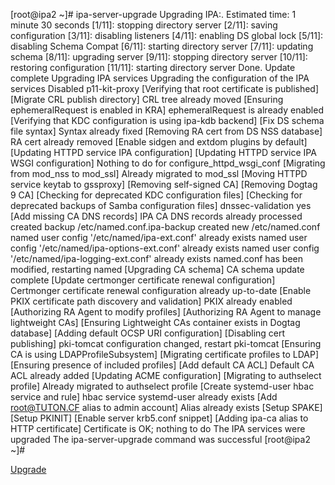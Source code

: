 [root@ipa2 ~]# ipa-server-upgrade 
Upgrading IPA:. Estimated time: 1 minute 30 seconds
  [1/11]: stopping directory server
  [2/11]: saving configuration
  [3/11]: disabling listeners
  [4/11]: enabling DS global lock
  [5/11]: disabling Schema Compat
  [6/11]: starting directory server
  [7/11]: updating schema
  [8/11]: upgrading server
  [9/11]: stopping directory server
  [10/11]: restoring configuration
  [11/11]: starting directory server
Done.
Update complete
Upgrading IPA services
Upgrading the configuration of the IPA services
Disabled p11-kit-proxy
[Verifying that root certificate is published]
[Migrate CRL publish directory]
CRL tree already moved
[Ensuring ephemeralRequest is enabled in KRA]
ephemeralRequest is already enabled
[Verifying that KDC configuration is using ipa-kdb backend]
[Fix DS schema file syntax]
Syntax already fixed
[Removing RA cert from DS NSS database]
RA cert already removed
[Enable sidgen and extdom plugins by default]
[Updating HTTPD service IPA configuration]
[Updating HTTPD service IPA WSGI configuration]
Nothing to do for configure_httpd_wsgi_conf
[Migrating from mod_nss to mod_ssl]
Already migrated to mod_ssl
[Moving HTTPD service keytab to gssproxy]
[Removing self-signed CA]
[Removing Dogtag 9 CA]
[Checking for deprecated KDC configuration files]
[Checking for deprecated backups of Samba configuration files]
dnssec-validation yes
[Add missing CA DNS records]
IPA CA DNS records already processed
created backup /etc/named.conf.ipa-backup
created new /etc/named.conf
named user config '/etc/named/ipa-ext.conf' already exists
named user config '/etc/named/ipa-options-ext.conf' already exists
named user config '/etc/named/ipa-logging-ext.conf' already exists
named.conf has been modified, restarting named
[Upgrading CA schema]
CA schema update complete
[Update certmonger certificate renewal configuration]
Certmonger certificate renewal configuration already up-to-date
[Enable PKIX certificate path discovery and validation]
PKIX already enabled
[Authorizing RA Agent to modify profiles]
[Authorizing RA Agent to manage lightweight CAs]
[Ensuring Lightweight CAs container exists in Dogtag database]
[Adding default OCSP URI configuration]
[Disabling cert publishing]
pki-tomcat configuration changed, restart pki-tomcat
[Ensuring CA is using LDAPProfileSubsystem]
[Migrating certificate profiles to LDAP]
[Ensuring presence of included profiles]
[Add default CA ACL]
Default CA ACL already added
[Updating ACME configuration]
[Migrating to authselect profile]
Already migrated to authselect profile
[Create systemd-user hbac service and rule]
hbac service systemd-user already exists
[Add root@TUTON.CF alias to admin account]
Alias already exists
[Setup SPAKE]
[Setup PKINIT]
[Enable server krb5.conf snippet]
[Adding ipa-ca alias to HTTP certificate]
Certificate is OK; nothing to do
The IPA services were upgraded
The ipa-server-upgrade command was successful
[root@ipa2 ~]# 

[Upgrade](https://www.freeipa.org/page/Upgrade)